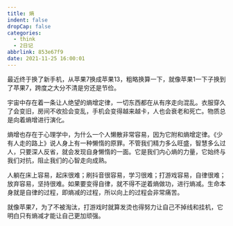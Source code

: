 ```yaml
---
title: 熵
indent: false
dropCap: false
categories:
  - think
  - 2日记
abbrlink: 853e67f9
date: 2021-11-25 16:00:01
---
```


最近终于换了新手机，从苹果7换成苹果13，粗略换算一下，就像苹果1一下子换到了苹果7，跨度之大分不清是穷还是节俭。

宇宙中存在着一条让人绝望的熵增定律，一切东西都在从有序走向混乱。衣服穿久了会变旧，房间不收拾会变乱，手机会变得越来越卡，人也会衰老和死亡。物质总是向着熵增进行演化。

熵增也存在于心理学中，为什么一个人懒散非常容易，因为它附和熵增定律。《少有人走的路上》说人身上有一种懒惰的原罪。不管我们精力多么旺盛，智慧多么过人，只要深人反省，就会发现自身懒惰的一面。它是我们内心熵的力量，它始终与我们对抗，阻止我们的心智走向成熟。

人躺在床上容易，起床很难；刷抖音很容易，学习很难；打游戏容易，自律很难；放弃容易，坚持很难。如果要变得自律，就不得不逆着熵做功，进行熵减。生命本身就是自律的过程，即熵减的过程，所以向上的过程会非常痛苦。

就像苹果7，为了不被淘汰，打游戏时就算发烫也得努力让自己不掉线和挂机，它明白只有熵减才能让自己更加顽强。
